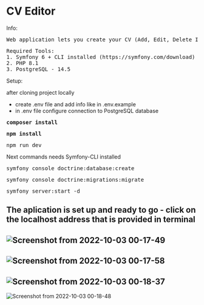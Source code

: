 <h1>
    CV Editor
</h1>

<p>
Info:
</p>
<pre>
Web application lets you create your CV (Add, Edit, Delete Information and Print CV)
</pre>
<pre>
Required Tools:
1. Symfony 6 + CLI installed (https://symfony.com/download)
2. PHP 8.1
3. PostgreSQL - 14.5
</pre>

<p>
Setup:
</p>
after cloning project locally
<ul>
<li>create .env file and add info like in .env.example</li>
<li>in .env file configure connection to PostgreSQL database</li>
</ul>
<pre>
<b>composer install</b>
</pre>
<pre>
<b>npm install</b>
</pre>
<pre>
npm run dev
</pre>

Next commands needs Symfony-CLI installed
<pre>
symfony console doctrine:database:create
</pre>
<pre>
symfony console doctrine:migrations:migrate
</pre>
<pre>
symfony server:start -d
</pre>

<h2> The aplication is set up and ready to go - click on the localhost address that is provided in terminal </h2>

![Screenshot from 2022-10-03 00-17-49](https://user-images.githubusercontent.com/104777801/193477112-02d7c276-20af-4faa-b5b5-94fcf67dfc4b.png)
---
![Screenshot from 2022-10-03 00-17-58](https://user-images.githubusercontent.com/104777801/193477118-86c0163a-ed29-4482-8094-5ff38c77b181.png)
---
![Screenshot from 2022-10-03 00-18-37](https://user-images.githubusercontent.com/104777801/193477125-edbdbe17-38b0-4ad4-a060-eef0934e556a.png)
---
![Screenshot from 2022-10-03 00-18-48](https://user-images.githubusercontent.com/104777801/193477131-dcc98d38-8a75-45ad-af3a-7c5b75648376.png)





